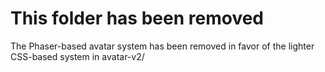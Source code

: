 # This folder has been removed
The Phaser-based avatar system has been removed in favor of the lighter CSS-based system in avatar-v2/